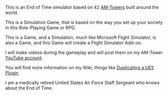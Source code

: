 This is an End of Time simulator based on 42 [AM-Towers](https://am-tower.com/) built around the world. 

This is a Simulation Game, that is based on the way you set up your society in this Role-Playing Game or RPG.

This is a Game, and a Simulation, much like Microsoft Flight Simulator, is also a Game, and this Game will create a Flight Simulator Add-on. 

I will make videos during the gameplay and will post them on my AM-Tower [YouTube account](https://www.youtube.com/@AM-Tower).

You will find more information on my Wiki, things like [Duplicating a UE5 Plugin](https://github.com/AM-Tower/Lyra-Base/wiki/Duplicating-a-UE5-Plugin).

I am a medically retired United States Air Force Staff Sergeant who knows about the End of Time.
